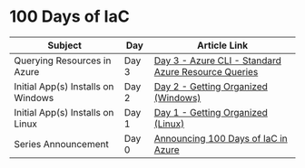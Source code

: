 # 100 Days of IaC

| Subject | Day | Article Link |
|---------|-----|---------------|
| Querying Resources in Azure | Day 3 | [Day 3 - Azure CLI - Standard Azure Resource Queries]((https://github.com/starkfell/100DaysOfIaC/blob/master/articles/day.2.azure.cli.standard.azure.resource.queries.md)) |
| Initial App(s) Installs on Windows | Day 2 | [Day 2 - Getting Organized (Windows)](https://github.com/starkfell/100DaysOfIaC/blob/master/articles/day.2.getting.organized.windows.md) |
| Initial App(s) Installs on Linux | Day 1 | [Day 1 - Getting Organized (Linux)](https://github.com/starkfell/100DaysOfIaC/blob/master/articles/day.1.getting.organized.md) |
| Series Announcement | Day 0 | [Announcing 100 Days of IaC in Azure](https://github.com/starkfell/100DaysOfIaC/blob/master/articles/Day.0.Intro.md) |

